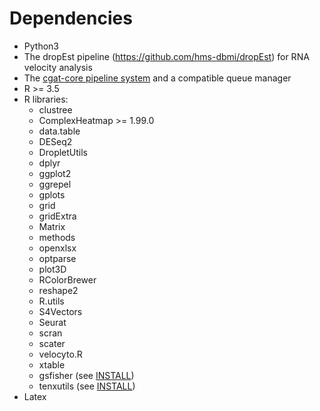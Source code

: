 # Dependencies

* Python3
* The dropEst pipeline (https://github.com/hms-dbmi/dropEst) for RNA velocity analysis
* The [cgat-core pipeline system](https://github.com/cgat-developers/cgat-core/) and a compatible queue manager
* R >= 3.5
* R libraries:
  * clustree
  * ComplexHeatmap >= 1.99.0
  * data.table
  * DESeq2
  * DropletUtils
  * dplyr
  * ggplot2
  * ggrepel
  * gplots
  * grid
  * gridExtra
  * Matrix
  * methods
  * openxlsx
  * optparse
  * plot3D
  * RColorBrewer
  * reshape2
  * R.utils
  * S4Vectors
  * Seurat
  * scran
  * scater
  * velocyto.R
  * xtable
  * gsfisher (see [INSTALL](INSTALL.md))
  * tenxutils (see [INSTALL](INSTALL.md))
* Latex
